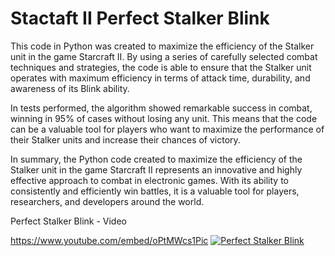 # Stactaft II  Perfect Stalker Blink

This code in Python was created to maximize the efficiency of the Stalker unit in the game Starcraft II. By using a series of carefully selected combat techniques and strategies, the code is able to ensure that the Stalker unit operates with maximum efficiency in terms of attack time, durability, and awareness of its Blink ability.

In tests performed, the algorithm showed remarkable success in combat, winning in 95% of cases without losing any unit. This means that the code can be a valuable tool for players who want to maximize the performance of their Stalker units and increase their chances of victory.


In summary, the Python code created to maximize the efficiency of the Stalker unit in the game Starcraft II represents an innovative and highly effective approach to combat in electronic games. With its ability to consistently and efficiently win battles, it is a valuable tool for players, researchers, and developers around the world.


Perfect Stalker Blink - Video

https://www.youtube.com/embed/oPtMWcs1Pic
[![Perfect Stalker Blink](https://iili.io/HXn4OOu.png)]([https://www.youtube.com/embed/oPtMWcs1Pic])

